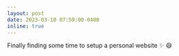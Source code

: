 ```yaml
---
layout: post
date: 2023-03-10 07:59:00-0400
inline: true
---
```


Finally finding some time to setup a personal website :sparkles: :smile:
